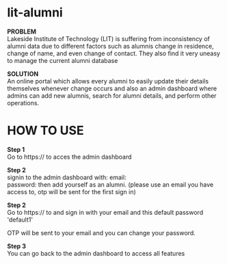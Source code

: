 # lit-alumni
<b>PROBLEM</b>
<br />
Lakeside Institute of Technology (LIT) is suffering from inconsistency of alumni data due to different factors such as
alumnis change in residence, change of name, and even change of contact. They also find it very uneasy to manage the current alumni database

<b>SOLUTION</b>
<br />
An online portal which allows every alumni to easily update their details themselves whenever change occurs and also an admin dashboard
where admins can add new alumnis, search for alumni details, and perform other operations.


<h1>HOW TO USE</h1>
<b>Step 1</b>
<br />
Go to https:// to acces the admin dashboard 

<b>Step 2</b>
<br />
signin to the admin dashboard with:
    email:  
    password:
then add yourself as an alumni. (please use an email you have access to, otp will be sent for the first sign in)

<b>Step 2</b>
<br />
Go to https:// to and sign in with your email and this default password 'default1'

OTP will be sent to your email and you can change your password.

<b>Step 3</b>
<br />
You can go back to the admin dashboard to access all features

